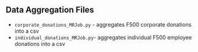 ## Data Aggregation Files

+ `corporate_donations_MRJob.py` - aggregates F500 corporate donations into a csv
+ `individual_donations_MRJob.py`- aggregates individual F500 employee donations into a csv
